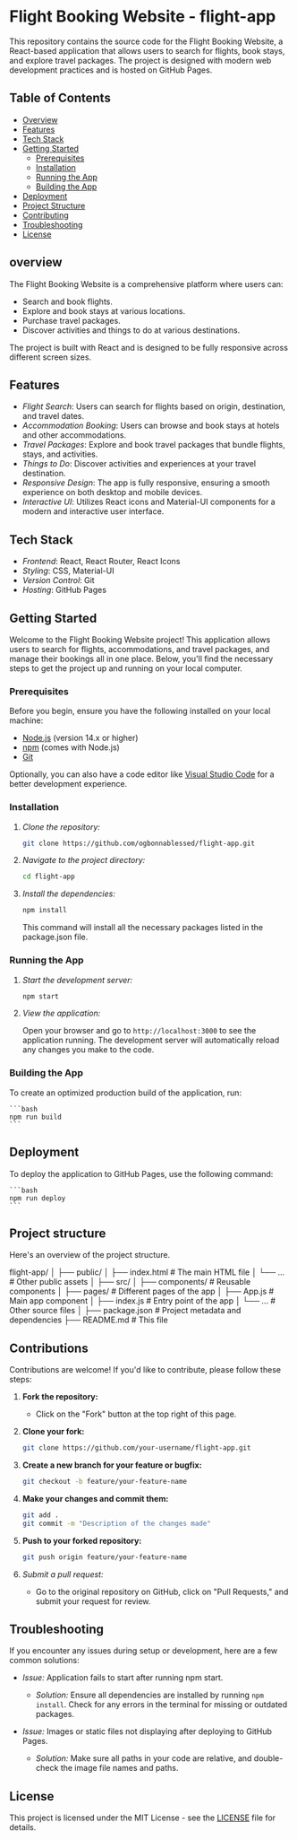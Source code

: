 # Flight Booking Website - flight-app

This repository contains the source code for the Flight Booking Website, a React-based application that allows users to search for flights, book stays, and explore travel packages. The project is designed with modern web development practices and is hosted on GitHub Pages.

## Table of Contents

- [Overview](#overview)
- [Features](#features)
- [Tech Stack](#tech-stack)
- [Getting Started](#getting-started)
  - [Prerequisites](#prerequisites)
  - [Installation](#installation)
  - [Running the App](#running-the-app)
  - [Building the App](#building-the-app)
- [Deployment](#deployment)
- [Project Structure](#project-structure)
- [Contributing](#contributing)
- [Troubleshooting](#troubleshooting)
- [License](#license)

## overview

The Flight Booking Website is a comprehensive platform where users can:

- Search and book flights.
- Explore and book stays at various locations.
- Purchase travel packages.
- Discover activities and things to do at various destinations.

The project is built with React and is designed to be fully responsive across different screen sizes.

## Features

- *Flight Search*: Users can search for flights based on origin, destination, and travel dates.
- *Accommodation Booking*: Users can browse and book stays at hotels and other accommodations.
- *Travel Packages*: Explore and book travel packages that bundle flights, stays, and activities.
- *Things to Do*: Discover activities and experiences at your travel destination.
- *Responsive Design*: The app is fully responsive, ensuring a smooth experience on both desktop and mobile devices.
- *Interactive UI*: Utilizes React icons and Material-UI components for a modern and interactive user interface.

## Tech Stack

- *Frontend*: React, React Router, React Icons
- *Styling*: CSS, Material-UI
- *Version Control*: Git
- *Hosting*: GitHub Pages

## Getting Started

Welcome to the Flight Booking Website project! This application allows users to search for flights, accommodations, and travel packages, and manage their bookings all in one place. Below, you'll find the necessary steps to get the project up and running on your local computer.

### Prerequisites

Before you begin, ensure you have the following installed on your local machine:

- [Node.js](https://nodejs.org/) (version 14.x or higher)
- [npm](https://www.npmjs.com/) (comes with Node.js)
- [Git](https://git-scm.com/)

Optionally, you can also have a code editor like [Visual Studio Code](https://code.visualstudio.com/) for a better development experience.

### Installation

1. *Clone the repository:*

   ```bash
   git clone https://github.com/ogbonnablessed/flight-app.git
   ```
   

2. *Navigate to the project directory:*

   ```bash
   cd flight-app
   ```
   

3. *Install the dependencies:*

   ```bash
   npm install
   ```
   

   This command will install all the necessary packages listed in the package.json file.

### Running the App

1. *Start the development server:*

   ```bash
   npm start
   ```
   

2. *View the application:*

   Open your browser and go to `http://localhost:3000` to see the application running. The development server will automatically reload any changes you make to the code.

### Building the App

To create an optimized production build of the application, run:

    ```bash
    npm run build
    ```

## Deployment

To deploy the application to GitHub Pages, use the following command:

    ```bash
    npm run deploy
    ```

## Project structure

Here's an overview of the project structure.

flight-app/
│
├── public/
│   ├── index.html  # The main HTML file
│   └── ...         # Other public assets
│
├── src/
│   ├── components/ # Reusable components
│   ├── pages/      # Different pages of the app
│   ├── App.js      # Main app component
│   ├── index.js    # Entry point of the app
│   └── ...         # Other source files
│
├── package.json    # Project metadata and dependencies
├── README.md       # This file

## Contributions

Contributions are welcome! If you'd like to contribute, please follow these steps:

1. **Fork the repository:**
   - Click on the "Fork" button at the top right of this page.

2. **Clone your fork:**

    ```bash
    git clone https://github.com/your-username/flight-app.git
    ```
   

3. **Create a new branch for your feature or bugfix:**

    ```bash
    git checkout -b feature/your-feature-name
    ```
    

4. **Make your changes and commit them:**

    ```bash
    git add .
    git commit -m "Description of the changes made"
    ```
   

5. **Push to your forked repository:**

    ```bash
    git push origin feature/your-feature-name
    ```

6. *Submit a pull request:*
   - Go to the original repository on GitHub, click on "Pull Requests," and submit your request for review.

## Troubleshooting

If you encounter any issues during setup or development, here are a few common solutions:

- *Issue:* Application fails to start after running npm start.
  - *Solution:* Ensure all dependencies are installed by running `npm install`. Check for any errors in the terminal for missing or outdated packages.

- *Issue:* Images or static files not displaying after deploying to GitHub Pages.
  - *Solution:* Make sure all paths in your code are relative, and double-check the image file names and paths.

## License

This project is licensed under the MIT License - see the [LICENSE](LICENSE) file for details.